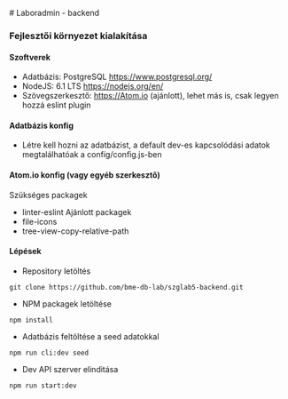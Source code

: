 # Laboradmin - backend

### Fejlesztői környezet kialakítása
#### Szoftverek
* Adatbázis: PostgreSQL https://www.postgresql.org/
* NodeJS: 6.1 LTS https://nodejs.org/en/
* Szövegszerkesztő: https://Atom.io (ajánlott), lehet más is, csak legyen hozzá eslint plugin

#### Adatbázis konfig
* Létre kell hozni az adatbázist, a default dev-es kapcsolódási adatok megtalálhatóak a config/config.js-ben

#### Atom.io konfig (vagy egyéb szerkesztő)
Szükséges packagek
* linter-eslint
Ajánlott packagek
* file-icons
* tree-view-copy-relative-path

#### Lépések
* Repository letöltés
```
git clone https://github.com/bme-db-lab/szglab5-backend.git
```
* NPM packagek letöltése
```
npm install
```
* Adatbázis feltöltése a seed adatokkal
```
npm run cli:dev seed
```
* Dev API szerver elinditása
```
npm run start:dev
```
